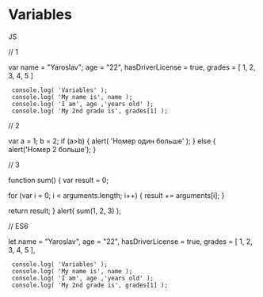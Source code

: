 # Variables
JS

//  1

var   name = "Yaroslav";
      age = "22",
      hasDriverLicense = true,
      grades = [ 1, 2, 3, 4, 5 ]

     console.log( 'Variables' );
     console.log( 'My name is', name );
     console.log( 'I am', age ,'years old' );
     console.log( 'My 2nd grade is', grades[1] );
     
     
     
     
 
// 2

var a = 1; b = 2;
if (a>b) {
alert( 'Номер один больше' );
}
else {
alert('Номер 2 больше');
}

// 3

 function sum() {
  var result = 0;

  for (var i = 0; i < arguments.length; i++) {
    result += arguments[i];
  }

  return result;
}
alert( sum(1, 2, 3) );


// ES6

let   name = "Yaroslav",
      age = "22",
      hasDriverLicense = true,
      grades = [ 1, 2, 3, 4, 5 ],

     console.log( 'Variables' );
     console.log( 'My name is', name );
     console.log( 'I am', age ,'years old' );
     console.log( 'My 2nd grade is', grades[1] );
     
